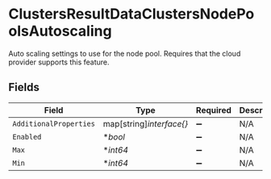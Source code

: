 # ClustersResultDataClustersNodePoolsAutoscaling

Auto scaling settings to use for the node pool. Requires that the cloud provider supports this feature.


## Fields

| Field                    | Type                     | Required                 | Description              | Example                  |
| ------------------------ | ------------------------ | ------------------------ | ------------------------ | ------------------------ |
| `AdditionalProperties`   | map[string]*interface{}* | :heavy_minus_sign:       | N/A                      |                          |
| `Enabled`                | **bool*                  | :heavy_minus_sign:       | N/A                      | true                     |
| `Max`                    | **int64*                 | :heavy_minus_sign:       | N/A                      | 10                       |
| `Min`                    | **int64*                 | :heavy_minus_sign:       | N/A                      | 1                        |